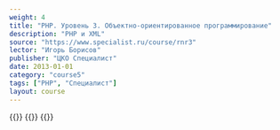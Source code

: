 ```yaml
---
weight: 4
title: "PHP. Уровень 3. Объектно-ориентированное программирование"
description: "PHP и XML"
source: "https://www.specialist.ru/course/rnr3"
lector: "Игорь Борисов"
publisher: "ЦКО Специалист"
date: 2013-01-01
category: "course5"
tags: ["PHP", "Специалист"]
layout: course
---
```

{{<players>}}
    {{<protonvideo dd817df0f0dcccd87d8a6f39fd5792ef>}}
{{</players>}}
